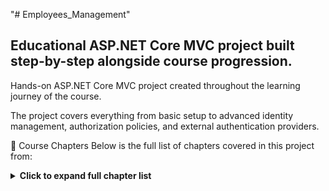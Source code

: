 "# Employees_Management" 

## Educational ASP.NET Core MVC project built step-by-step alongside course progression.
Hands-on ASP.NET Core MVC project created throughout the learning journey of the course.


The project covers everything from basic setup to advanced identity management, authorization policies, and external authentication providers.


📘 Course Chapters
Below is the full list of chapters covered in this project from:

<details> <summary><strong>Click to expand full chapter list</strong></summary>

text
1. ASP.NET Core Tutorial
2. Setting up machine for ASP.NET Core development
3. Creating ASP.NET Core web application
4. ASP.NET Core project file
5. Main method in ASP.NET Core
6. ASP.NET Core in-process hosting
7. ASP.NET Core out-of-process hosting
8. ASP.NET Core launchsettings.json file
9. ASP.NET Core appsettings.json file
10. Middleware in ASP.NET Core
11. Configure ASP.NET Core request processing pipeline
12. Static Files in ASP.NET Core
13. ASP.NET Core developer exception page
14. ASP.NET Core Environment Variables
15. ASP.NET Core MVC tutorial
16. Setup MVC in ASP.NET
17. ASP.NET Core AddMvc vs AddMvcCore
18. Model in ASP.NET Core MVC
19. ASP.NET Core dependency injection tutorial
20. Controller in ASP.NET Core MVC
21. Views in ASP.NET Core MVC
22. Customize view discovery in ASP.NET Core MVC
23. Passing data to view in ASP.NET Core MVC
24. ViewBag in ASP.NET Core MVC
25. Strongly Typed View in ASP.NET Core MVC
26. ViewModel in ASP.NET Core MVC
27. List view in ASP.NET Core MVC
28. Layout view in ASP.NET Core MVC
29. Sections in layout page in ASP.NET Core MVC
30. _ViewStart.cshtml in ASP.NET Core MVC
31. _ViewImports.cshtml in ASP.NET Core MVC
32. Routing in ASP.NET Core MVC
33. Attribute Routing in ASP.NET Core MVC
34. Install and use Bootstrap in ASP.NET Core
35. Tag helpers in ASP.NET Core
36. Why use tag helpers
37. ASP.NET Core Image tag helper
38. ASP.NET Core Environment Tag Helper
39. Bootstrap navigation menu in ASP.NET Core application
40. Form tag helpers in ASP.NET Core
41. ASP.NET Core Model Binding
42. ASP.NET Core model validation
43. Select list validation in ASP.NET Core
44. AddSingleton vs AddScoped vs AddTransient
45. Introduction to Entity Framework Core
46. Install Entity Framework Core in Visual Studio
47. DbContext in Entity Framework Core
48. Using SQL Server with Entity Framework Core
49. Repository pattern in ASP.NET Core
50. Entity Framework Core migrations
51. Entity Framework Core seed data
52. Keeping domain models and database schema in sync in ASP.NET Core
53. File upload in ASP.NET Core MVC
54. Upload multiple files in ASP.NET Core MVC
55. Edit view in ASP.NET Core MVC
56. HttpPost edit action in ASP.NET Core MVC
57. Handling 404 not found in ASP.NET Core MVC
58. Centralised 404 error handling in ASP.NET Core
59. UseStatusCodePagesWithRedirects vs UseStatusCodePagesWithReExecute
60. Global exception handling in ASP.NET Core MVC
61. Logging in ASP.NET Core
62. Logging exceptions in ASP.NET Core
63. Logging to file in ASP.NET Core using NLog
64. ASP.NET Core LogLevel configuration
65. ASP.NET Core Identity tutorial from scratch
66. Register new user using ASP.NET Core Identity
67. ASP.NET Core Identity UserManager and SignInManager
68. ASP.NET Core Identity password complexity
69. Show or hide login/logout links based on login status
70. Implementing login functionality in ASP.NET Core
71. Authorization in ASP.NET Core
72. Redirect user to original URL after login
73. Open redirect vulnerability example
74. ASP.NET Core client-side validation
75. ASP.NET Core remote validation
76. Custom validation attribute in ASP.NET Core
77. Extend IdentityUser in ASP.NET Core
78. Creating roles in ASP.NET Core
79. Get list of roles in ASP.NET Core
80. Edit role in ASP.NET Core
81. Add/remove users from role in ASP.NET Core
82. ASP.NET Core role-based authorization
83. Show/hide navigation menu based on user role
84. List all users from ASP.NET Core Identity database
85. Edit Identity user in ASP.NET Core
86. Delete Identity user in ASP.NET Core
87. ASP.NET Core delete confirmation
88. Delete Identity role in ASP.NET Core
89. Enforce ON DELETE NO ACTION in Entity Framework Core
90. Custom error page in ASP.NET Core
91. Manage user roles in ASP.NET Core Identity
92. Model binding issue with Razor foreach loop
93. Manage user claims in ASP.NET Core
94. Claims-based authorization in ASP.NET Core
95. Role-based vs claims-based authorization
96. Authorization in views in ASP.NET Core MVC
97. Change AccessDenied route in ASP.NET Core
98. Claim type and value in claims policy
99. Create custom authorization policy using Func
100. Custom authorization requirements and handlers
101. Custom authorization handler example
102. Multiple custom handlers for a requirement
103. Custom authorization handler success vs failure
104. External identity providers in ASP.NET Core
105. Create Google OAuth credentials
106. ASP.NET Core Google authentication UI setup
107. ExternalLoginCallback action in ASP.NET Core
108. Register application with Facebook
109. ASP.NET Core Facebook authentication
110. ASP.NET Core secret manager
111. Why email confirmation is important
112. Block login if email is not confirmed
113. ASP.NET Core email confirmation
114. External login email confirmation
115. Forgot password in ASP.NET Core
116. Reset password in ASP.NET Core
117. Token generation and validation
118. ASP.NET Core password reset token lifetime
119. ASP.NET Core custom token provider
120. ASP.NET Core encryption/decryption example
121. Change password in ASP.NET Core
122. Add password to external login account
123. ASP.NET Core account lockout
124. ASP.NET Core MVC course wrap-up
</details>
